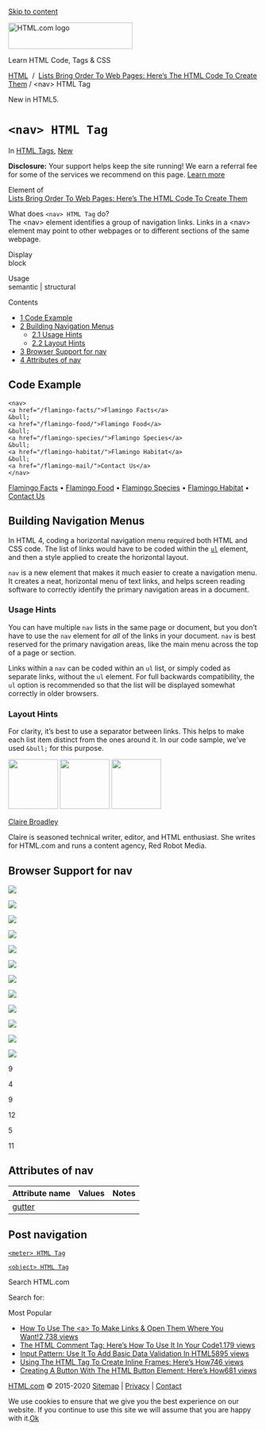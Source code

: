 <a href="#site-main" class="skip-link screen-reader-text">Skip to content</a>

<img src="https://html.com/wp-content/uploads/html-com-logo.png" alt="HTML.com logo" class="custom-logo sp-no-webp" srcset="https://html.com/wp-content/uploads/html-com-logo.png" width="250" height="53" />

[](https://html.com/)

Learn HTML Code, Tags & CSS

[HTML](https://html.com/)  /  [Lists Bring Order To Web Pages: Here’s The HTML Code To Create Them](https://html.com/lists/) / &lt;nav&gt; HTML Tag

New in HTML5.

`<nav> HTML Tag`
================

In <span class="post-meta-category">[HTML Tags](https://html.com/tags/), [New](https://html.com/new/)</span>

**Disclosure:** Your support helps keep the site running! We earn a referral fee for some of the services we recommend on this page. [Learn more](https://html.com/disclosure/)

Element of  
[Lists Bring Order To Web Pages: Here’s The HTML Code To Create Them](https://html.com/lists/)

What does `<nav> HTML Tag` do?  
The &lt;nav&gt; element identifies a group of navigation links. Links in a &lt;nav&gt; element may point to other webpages or to different sections of the same webpage.

Display  
block

Usage  
semantic | structural

Contents

-   [<span class="toc_number toc_depth_1">1</span> Code Example](#Code_Example)
-   [<span class="toc_number toc_depth_1">2</span> Building Navigation Menus](#Building_Navigation_Menus)
    -   [<span class="toc_number toc_depth_2">2.1</span> Usage Hints](#Usage_Hints)
    -   [<span class="toc_number toc_depth_2">2.2</span> Layout Hints](#Layout_Hints)
-   [<span class="toc_number toc_depth_1">3</span> Browser Support for nav](#Browser_Support_for_nav)
-   [<span class="toc_number toc_depth_1">4</span> Attributes of nav](#Attributes_of_nav)

<span id="Code_Example">Code Example</span>
-------------------------------------------

    <nav>
    <a href="/flamingo-facts/">Flamingo Facts</a> 
    &bull;
    <a href="/flamingo-food/">Flamingo Food</a> 
    &bull;
    <a href="/flamingo-species/">Flamingo Species</a> 
    &bull;
    <a href="/flamingo-habitat/">Flamingo Habitat</a> 
    &bull;
    <a href="/flamingo-mail/">Contact Us</a>
    </nav>

[Flamingo Facts](https://html.com/flamingo-facts/) • [Flamingo Food](https://html.com/flamingo-food/) • [Flamingo Species](https://html.com/flamingo-species/) • [Flamingo Habitat](https://html.com/flamingo-habitat/) • [Contact Us](https://html.com/flamingo-mail/)

<span class="underline"></span>

<span id="Building_Navigation_Menus">Building Navigation Menus</span>
---------------------------------------------------------------------

In HTML 4, coding a horizontal navigation menu required both HTML and CSS code. The list of links would have to be coded within the [`ul`](https://html.com/tags/ul/) element, and then a style applied to create the horizontal layout.

`nav` is a new element that makes it much easier to create a navigation menu. It creates a neat, horizontal menu of text links, and helps screen reading software to correctly identify the primary navigation areas in a document.

### <span id="Usage_Hints">Usage Hints</span>

You can have multiple `nav` lists in the same page or document, but you don’t have to use the `nav` element for *all* of the links in your document. `nav` is best reserved for the primary navigation areas, like the main menu across the top of a page or section.

Links within a `nav` can be coded within an `ul` list, or simply coded as separate links, without the `ul` element. For full backwards compatibility, the `ul` option is recommended so that the list will be displayed somewhat correctly in older browsers.

### <span id="Layout_Hints">Layout Hints</span>

For clarity, it’s best to use a separator between links. This helps to make each list item distinct from the ones around it. In our code sample, we’ve used `&bull;` for this purpose.

<img src="http://html.com/wp-content/plugins/a3-lazy-load/assets/images/lazy_placeholder.gif" class="lazy lazy-hidden avatar avatar-100 photo" width="100" height="100" />

<img src="http://html.com/wp-content/plugins/a3-lazy-load/assets/images/lazy_placeholder.gif" class="lazy lazy-hidden avatar avatar-100 photo" width="100" height="100" />

<img src="https://secure.gravatar.com/avatar/19acdfaa8761aac8a56ea06794f3dc88?s=100&amp;d=mm&amp;r=g" class="avatar avatar-100 photo" srcset="https://secure.gravatar.com/avatar/19acdfaa8761aac8a56ea06794f3dc88?s=200&amp;d=mm&amp;r=g 2x" width="100" height="100" />

[Claire Broadley](https://html.com/author/claire/)

<span class="fn">Claire is seasoned technical writer, editor, and HTML enthusiast. She writes for HTML.com and runs a content agency, Red Robot Media.</span>

<span id="tho-end-content" style="display: block; visibility: hidden;"></span>

<span id="Browser_Support_for_nav">Browser Support for nav</span>
-----------------------------------------------------------------

<img src="http://html.com/wp-content/plugins/a3-lazy-load/assets/images/lazy_placeholder.gif" class="lazy lazy-hidden" />

![](https://html.com/wp-content/plugins/htmlcodetutorial-plugin/assets/images/ie-true.png)

<img src="http://html.com/wp-content/plugins/a3-lazy-load/assets/images/lazy_placeholder.gif" class="lazy lazy-hidden" />

![](https://html.com/wp-content/plugins/htmlcodetutorial-plugin/assets/images/firefox-true.png)

<img src="http://html.com/wp-content/plugins/a3-lazy-load/assets/images/lazy_placeholder.gif" class="lazy lazy-hidden" />

![](https://html.com/wp-content/plugins/htmlcodetutorial-plugin/assets/images/chrome-true.png)

<img src="http://html.com/wp-content/plugins/a3-lazy-load/assets/images/lazy_placeholder.gif" class="lazy lazy-hidden" />

![](https://html.com/wp-content/plugins/htmlcodetutorial-plugin/assets/images/edge-true.png)

<img src="http://html.com/wp-content/plugins/a3-lazy-load/assets/images/lazy_placeholder.gif" class="lazy lazy-hidden" />

![](https://html.com/wp-content/plugins/htmlcodetutorial-plugin/assets/images/safari-true.png)

<img src="http://html.com/wp-content/plugins/a3-lazy-load/assets/images/lazy_placeholder.gif" class="lazy lazy-hidden" />

![](https://html.com/wp-content/plugins/htmlcodetutorial-plugin/assets/images/opera-true.png)

<span class="browser-supported">9</span>

<span class="browser-supported">4</span>

<span class="browser-supported">9</span>

<span class="browser-supported">12</span>

<span class="browser-supported">5</span>

<span class="browser-supported">11</span>

<span id="Attributes_of_nav">Attributes of nav</span>
-----------------------------------------------------

<table><thead><tr class="header"><th>Attribute name</th><th>Values</th><th>Notes</th></tr></thead><tbody><tr class="odd"><td><a href="https://html.com/attributes/multicol-gutter/" class="linked-name deprecated">gutter</a><br />
</td><td></td><td></td></tr></tbody></table>

Post navigation
---------------

[<span class="nav-link-label"><span class="genericon genericon-previous"></span></span>`<meter> HTML Tag`](https://html.com/tags/meter/)

[`<object> HTML Tag`<span class="nav-link-label"><span class="genericon genericon-next"></span></span>](https://html.com/tags/object/)

Search HTML.com

<span class="screen-reader-text">Search for:</span>

Most Popular

-   <a href="https://html.com/attributes/a-target/" class="popular_posts_bars_link">How To Use The &lt;a&gt; To Make Links &amp; Open Them Where You Want!</a><span class="popular_posts_bars_comment_count_hold"><a href="https://html.com/attributes/a-target/#comments" class="popular_posts_bars_comment_count">2,738 views</a><span class="popular_posts_bars_comment_count_triangle"></span></span>
-   <a href="https://html.com/tags/comment-tag/" class="popular_posts_bars_link">The HTML Comment Tag: Here’s How To Use It In Your Code</a><span class="popular_posts_bars_comment_count_hold"><a href="https://html.com/tags/comment-tag/#comments" class="popular_posts_bars_comment_count">1,179 views</a><span class="popular_posts_bars_comment_count_triangle"></span></span>
-   <a href="https://html.com/attributes/input-pattern/" class="popular_posts_bars_link">Input Pattern: Use It To Add Basic Data Validation In HTML5</a><span class="popular_posts_bars_comment_count_hold"><a href="https://html.com/attributes/input-pattern/#comments" class="popular_posts_bars_comment_count">895 views</a><span class="popular_posts_bars_comment_count_triangle"></span></span>
-   <a href="https://html.com/tags/iframe/" class="popular_posts_bars_link">Using The HTML Tag To Create Inline Frames: Here’s How</a><span class="popular_posts_bars_comment_count_hold"><a href="https://html.com/tags/iframe/#comments" class="popular_posts_bars_comment_count">746 views</a><span class="popular_posts_bars_comment_count_triangle"></span></span>
-   <a href="https://html.com/tags/button/" class="popular_posts_bars_link">Creating A Button With The HTML Button Element: Here’s How</a><span class="popular_posts_bars_comment_count_hold"><a href="https://html.com/tags/button/#comments" class="popular_posts_bars_comment_count">681 views</a><span class="popular_posts_bars_comment_count_triangle"></span></span>

[HTML.com](https://html.com/) © 2015-2020 [Sitemap](https://html.com/sitemap/) | [Privacy](https://html.com/privacy/) | [Contact](https://html.com/contact/)

<span id="cn-notice-text" class="cn-text-container">We use cookies to ensure that we give you the best experience on our website. If you continue to use this site we will assume that you are happy with it.</span><span id="cn-notice-buttons" class="cn-buttons-container"><a href="#" id="cn-accept-cookie" class="cn-set-cookie cn-button bootstrap button">Ok</a></span><a href="javascript:void(0);" id="cn-close-notice" class="cn-close-icon"></a>
